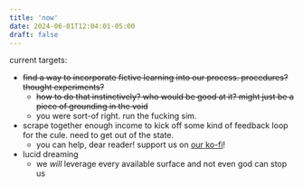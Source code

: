 ```yaml
---
title: 'now'
date: 2024-06-01T12:04:01-05:00
draft: false
---
```


current targets:

- ~~find a way to incorporate fictive learning into our process. procedures? thought experiments?~~
    - ~~how to do that instinctively? who would be good at it? might just be a piece of grounding in the void~~
    - you were sort-of right. run the fucking sim.
- scrape together enough income to kick off some kind of feedback loop for the cule. need to get out of the state.
    - you can help, dear reader! support us on [our ko-fi](https://ko-fi.com/darkfireside)!
- lucid dreaming
    - we *will* leverage every available surface and not even god can stop us
